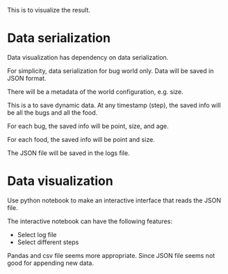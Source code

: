This is to visualize the result.

# Data serialization

Data visualization has dependency on data serialization.

For simplicity, data serialization for bug world only. Data will be saved in JSON format.

There will be a metadata of the world configuration, e.g. size.

This is a to save dynamic data. At any timestamp (step), the saved info will be all the bugs and all the food.

For each bug, the saved info will be point, size, and age.

For each food, the saved info will be point and size.

The JSON file will be saved in the logs file.

# Data visualization

Use python notebook to make an interactive interface that reads the JSON file.

The interactive notebook can have the following features:
* Select log file
* Select different steps

Pandas and csv file seems more appropriate. Since JSON file seems not good for appending new data.
